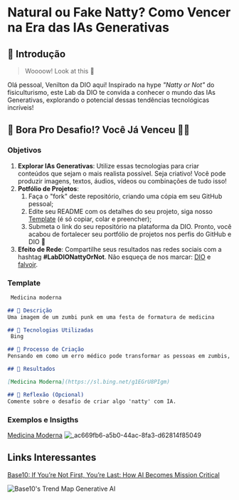 

# Natural ou Fake Natty? Como Vencer na Era das IAs Generativas

## 🚀 Introdução

> Woooow! Look at this 👀

Olá pessoal, Venilton da DIO aqui! Inspirado na hype _"Natty or Not"_ do fisiculturismo, este Lab da DIO te convida a conhecer o mundo das IAs Generativas, explorando o potencial dessas tendências tecnológicas incríveis!

## 🎯 Bora Pro Desafio!? Você Já Venceu 💪🤓

### Objetivos

1. **Explorar IAs Generativas**: Utilize essas tecnologias para criar conteúdos que sejam o mais realista possível. Seja criativo! Você pode produzir imagens, textos, áudios, vídeos ou combinações de tudo isso!
1. **Potfólio de Projetos**:
    1. Faça o "fork" deste repositório, criando uma cópia em seu GitHub pessoal;
    2. Edite seu README com os detalhes do seu projeto, siga nosso [Template](#template) (é só copiar, colar e preencher);
    3. Submeta o link do seu repositório na plataforma da DIO. Pronto, você acabou de fortalecer seu portfólio de projetos nos perfis do GitHub e DIO 🚀
1. **Efeito de Rede**: Compartilhe seus resultados nas redes sociais com a hashtag **#LabDIONattyOrNot**. Não esqueça de nos marcar: [DIO](https://www.linkedin.com/school/dio-makethechange) e [falvojr](https://www.linkedin.com/in/falvojr).

### Template

```markdown
 Medicina moderna

## 📒 Descrição
Uma imagem de um zumbi punk em uma festa de formatura de medicina

## 🤖 Tecnologias Utilizadas
 Bing

## 🧐 Processo de Criação
Pensando em como um erro médico pode transformar as pessoas em zumbis, e esse zumbis serão a nova popiulação da terra, ou seja, serão os futuros profissionais.

## 🚀 Resultados

[Medicina Moderna](https://sl.bing.net/g1EGrU8PIgm)

## 💭 Reflexão (Opcional)
Comente sobre o desafio de criar algo 'natty' com IA.
```

### Exemplos e Insigths

[Medicina Moderna](https://sl.bing.net/g1EGrU8PIgm)
![_ac669fb6-a5b0-44ac-8fa3-d62814f85049](https://github.com/user-attachments/assets/fdb22125-b32a-4c68-8a7b-b7b6ac4e121c)




## Links Interessantes

[Base10: If You’re Not First, You’re Last: How AI Becomes Mission Critical](https://base10.vc/post/generative-ai-mission-critical/)

![Base10's Trend Map Generative AI](https://github.com/digitalinnovationone/lab-natty-or-not/assets/730492/f4df26e8-f8f7-4419-8252-c69d73ea930c)
